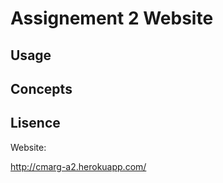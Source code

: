 # Assignement 2 Website #


## Usage


## Concepts

## Lisence


Website:

http://cmarg-a2.herokuapp.com/
